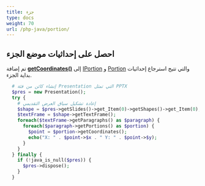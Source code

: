 ```yaml
---
title: جزء
type: docs
weight: 70
url: /php-java/portion/
---
```


## **احصل على إحداثيات موضع الجزء**
تم إضافة [**getCoordinates()**](https://reference.aspose.com/slides/php-java/aspose.slides/IPortion#getCoordinates--) إلى [IPortion](https://reference.aspose.com/slides/php-java/aspose.slides/interfaces/IPortion) و [Portion](https://reference.aspose.com/slides/php-java/aspose.slides/classes/Portion) والتي تتيح استرجاع إحداثيات بداية الجزء.

```php
  # إنشاء كائن من فئة Presentation التي تمثل PPTX
  $pres = new Presentation();
  try {
    # إعادة تشكيل سياق العرض التقديمي
    $shape = $pres->getSlides()->get_Item(0)->getShapes()->get_Item(0);
    $textFrame = $shape->getTextFrame();
    foreach($textFrame->getParagraphs() as $paragraph) {
      foreach($paragraph->getPortions() as $portion) {
        $point = $portion->getCoordinates();
        echo("X: " . $point->$x . " Y: " . $point->$y);
      }
    }
  } finally {
    if (!java_is_null($pres)) {
      $pres->dispose();
    }
  }
```